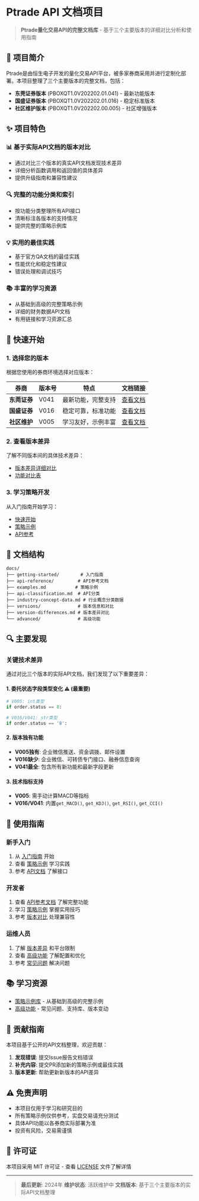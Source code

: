 # Ptrade API 文档项目

> **Ptrade量化交易API的完整文档库** - 基于三个主要版本的详细对比分析和使用指南

## 🎯 项目简介

Ptrade是由恒生电子开发的量化交易API平台，被多家券商采用并进行定制化部署。本项目整理了三个主要版本的完整文档，包括：

- **东莞证券版本** (PBOXQT1.0V202202.01.041) - 最新功能版本
- **国盛证券版本** (PBOXQT1.0V202202.01.016) - 稳定标准版本
- **社区维护版本** (PBOXQT1.0V202202.00.005) - 社区增强版本

## ✨ 项目特色

### 📊 基于实际API文档的版本对比
- 通过对比三个版本的真实API文档发现技术差异
- 详细分析函数调用和返回值的具体差异
- 提供升级指南和兼容性建议

### 🔍 完整的功能分类和索引
- 按功能分类整理所有API接口
- 清晰标注各版本的支持情况
- 提供完整的策略示例库

### 💡 实用的最佳实践
- 基于官方QA文档的最佳实践
- 性能优化和稳定性建议
- 错误处理和调试技巧

### 📚 丰富的学习资源
- 从基础到高级的完整策略示例
- 详细的财务数据API文档
- 有用链接和学习资源汇总

## 🚀 快速开始

### 1. 选择您的版本
根据您使用的券商环境选择对应版本：

| 券商 | 版本号 | 特点 | 文档链接 |
|------|--------|------|----------|
| **东莞证券** | V041 | 最新功能，完整支持 | [查看文档](docs/versions/) |
| **国盛证券** | V016 | 稳定可靠，标准功能 | [查看文档](docs/versions/) |
| **社区维护** | V005 | 学习友好，示例丰富 | [查看文档](docs/versions/) |

### 2. 查看版本差异
了解不同版本间的具体技术差异：
- [版本差异详细对比](docs/version-differences.md)
- [功能对比表](docs/versions/version-comparison-table.md)

### 3. 学习策略开发
从入门指南开始学习：
- [快速开始](docs/getting-started/)
- [策略示例](docs/examples.md)
- [API参考](docs/api-reference/)

## 📁 文档结构

```
docs/
├── getting-started/        # 入门指南
├── api-reference/         # API参考文档
├── examples.md           # 策略示例
├── api-classification.md  # API分类
├── industry-concept-data.md # 行业概念分类数据
├── versions/              # 版本信息和对比
├── version-differences.md # 版本差异对比
└── advanced/              # 高级功能
```

## 🔍 主要发现

### 关键技术差异
通过对比三个版本的实际API文档，我们发现了以下重要差异：

#### 1. 委托状态字段类型变化 ⚠️ (最重要)
```python
# V005: int类型
if order.status == 8:

# V016/V041: str类型
if order.status == '8':
```

#### 2. 版本独有功能
- **V005独有**: 企业微信推送、资金调拨、邮件设置
- **V016缺少**: 企业微信、可转债专门接口、融券信息查询
- **V041最全**: 包含所有新功能和最新字段更新

#### 3. 技术指标支持
- **V005**: 需手动计算MACD等指标
- **V016/V041**: 内置`get_MACD()`, `get_KDJ()`, `get_RSI()`, `get_CCI()`

## 📖 使用指南

### 新手入门
1. 从 [入门指南](docs/getting-started/) 开始
2. 查看 [策略示例](docs/strategy-examples/) 学习实践
3. 参考 [API文档](docs/api-reference/) 了解接口

### 开发者
1. 查看 [API参考文档](docs/api-reference/) 了解完整功能
2. 学习 [策略示例](docs/examples.md) 掌握实用技巧
3. 参考 [版本对比](docs/version-differences.md) 处理兼容性

### 运维人员
1. 了解 [版本差异](docs/version-differences.md) 和平台限制
2. 查看 [高级功能](docs/advanced/) 了解配置和优化
3. 参考 [常见问题](docs/advanced/faq.md) 解决问题

## 📚 学习资源

- [策略示例库](docs/examples.md) - 从基础到高级的完整示例
- [高级功能](docs/advanced/) - 常见问题、支持库、版本变动

## 🤝 贡献指南

本项目基于公开的API文档整理，欢迎贡献：

1. **发现错误**: 提交Issue报告文档错误
2. **补充内容**: 提交PR添加新的策略示例或最佳实践
3. **版本更新**: 帮助更新新版本的API差异

## ⚠️ 免责声明

- 本项目仅用于学习和研究目的
- 所有策略示例仅供参考，实盘交易请充分测试
- 具体API功能以各券商实际部署为准
- 投资有风险，交易需谨慎

## 📄 许可证

本项目采用 MIT 许可证 - 查看 [LICENSE](LICENSE) 文件了解详情

---

> **最后更新**: 2024年
> **维护状态**: 活跃维护中
> **文档版本**: 基于三个主要版本的实际API文档整理
